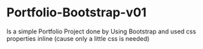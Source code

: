 # Portfolio-Bootstrap-v01

Is a simple Portfolio Project done by Using Bootstrap and used css properties inline (cause only a little css is needed)
